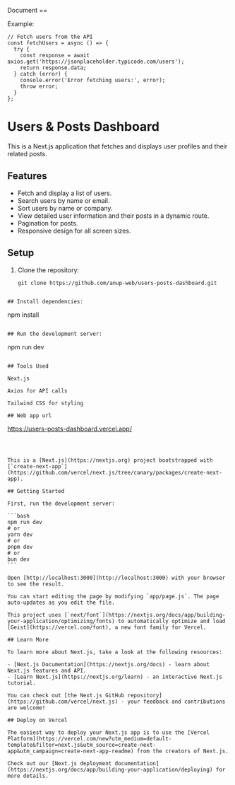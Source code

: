 Document ==

Example: 

````
// Fetch users from the API
const fetchUsers = async () => {
  try {
    const response = await axios.get('https://jsonplaceholder.typicode.com/users');
    return response.data;
  } catch (error) {
    console.error('Error fetching users:', error);
    throw error;
  }
};

````

# Users & Posts Dashboard

This is a Next.js application that fetches and displays user profiles and their related posts.

## Features
- Fetch and display a list of users.
- Search users by name or email.
- Sort users by name or company.
- View detailed user information and their posts in a dynamic route.
- Pagination for posts.
- Responsive design for all screen sizes.

## Setup
1. Clone the repository:
   ```` 
   git clone https://github.com/anup-web/users-posts-dashboard.git

````

## Install dependencies:

````
npm install

````

## Run the development server:

````
npm run dev

````

## Tools Used

Next.js

Axios for API calls

Tailwind CSS for styling

## Web app url

````
https://users-posts-dashboard.vercel.app/

````



This is a [Next.js](https://nextjs.org) project bootstrapped with [`create-next-app`](https://github.com/vercel/next.js/tree/canary/packages/create-next-app).

## Getting Started

First, run the development server:

```bash
npm run dev
# or
yarn dev
# or
pnpm dev
# or
bun dev
```

Open [http://localhost:3000](http://localhost:3000) with your browser to see the result.

You can start editing the page by modifying `app/page.js`. The page auto-updates as you edit the file.

This project uses [`next/font`](https://nextjs.org/docs/app/building-your-application/optimizing/fonts) to automatically optimize and load [Geist](https://vercel.com/font), a new font family for Vercel.

## Learn More

To learn more about Next.js, take a look at the following resources:

- [Next.js Documentation](https://nextjs.org/docs) - learn about Next.js features and API.
- [Learn Next.js](https://nextjs.org/learn) - an interactive Next.js tutorial.

You can check out [the Next.js GitHub repository](https://github.com/vercel/next.js) - your feedback and contributions are welcome!

## Deploy on Vercel

The easiest way to deploy your Next.js app is to use the [Vercel Platform](https://vercel.com/new?utm_medium=default-template&filter=next.js&utm_source=create-next-app&utm_campaign=create-next-app-readme) from the creators of Next.js.

Check out our [Next.js deployment documentation](https://nextjs.org/docs/app/building-your-application/deploying) for more details.
